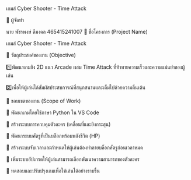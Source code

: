 เกมส์ Cyber Shooter - Time Attack

📌 ผู้จัดทำ

นาย พัชรพงษ์ ดีมงคล 465415241007
📌 ชื่อโครงการ (Project Name)

เกมส์ Cyber Shooter - Time Attack

🎯 วัตถุประสงค์ของงาน (Objective)

1️⃣พัฒนาเกมยิง 2D แนว Arcade ผสม Time Attack ที่ท้าทายความเร็วและความแม่นยำของผู้เล่น 

2️⃣เพื่อให้ผู้เล่นได้สัมผัสประสบการณ์ที่สนุกสนานและเต็มไปด้วยความตื่นเต้น

🎯 ขอบเขตของงาน (Scope of Work)

📌 พัฒนาเกมโดยใช้ภาษา Python ใน VS Code

📌 สร้างระบบการควบคุมตัวละคร (เคลื่อนที่และยิงกระสุน)

📌 พัฒนาระบบศัตรูที่เป็นบล็อกพร้อมพลังชีวิต (HP)

📌 สร้างระบบจับเวลาและกำหนดให้ผู้เล่นต้องทำลายบล็อกศัตรูก่อนเวลาหมด

📌 เพิ่มระบบอัปเกรดให้ผู้เล่นสามารถเลือกพัฒนาความสามารถของตัวละคร

📌 ทดสอบและปรับปรุงเกมเพื่อให้เล่นได้อย่างราบรื่น
